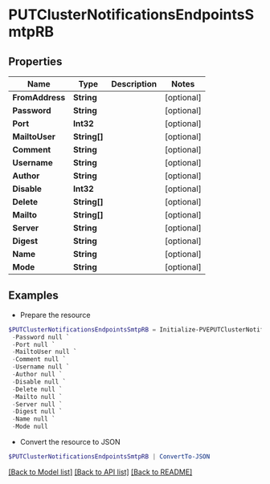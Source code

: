 # PUTClusterNotificationsEndpointsSmtpRB
## Properties

Name | Type | Description | Notes
------------ | ------------- | ------------- | -------------
**FromAddress** | **String** |  | [optional] 
**Password** | **String** |  | [optional] 
**Port** | **Int32** |  | [optional] 
**MailtoUser** | **String[]** |  | [optional] 
**Comment** | **String** |  | [optional] 
**Username** | **String** |  | [optional] 
**Author** | **String** |  | [optional] 
**Disable** | **Int32** |  | [optional] 
**Delete** | **String[]** |  | [optional] 
**Mailto** | **String[]** |  | [optional] 
**Server** | **String** |  | [optional] 
**Digest** | **String** |  | [optional] 
**Name** | **String** |  | [optional] 
**Mode** | **String** |  | [optional] 

## Examples

- Prepare the resource
```powershell
$PUTClusterNotificationsEndpointsSmtpRB = Initialize-PVEPUTClusterNotificationsEndpointsSmtpRB  -FromAddress null `
 -Password null `
 -Port null `
 -MailtoUser null `
 -Comment null `
 -Username null `
 -Author null `
 -Disable null `
 -Delete null `
 -Mailto null `
 -Server null `
 -Digest null `
 -Name null `
 -Mode null
```

- Convert the resource to JSON
```powershell
$PUTClusterNotificationsEndpointsSmtpRB | ConvertTo-JSON
```

[[Back to Model list]](../README.md#documentation-for-models) [[Back to API list]](../README.md#documentation-for-api-endpoints) [[Back to README]](../README.md)

